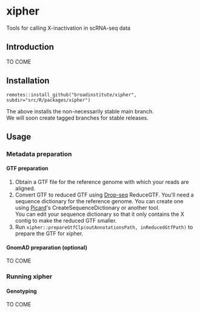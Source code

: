 # xipher
Tools for calling X-inactivation in scRNA-seq data

## Introduction

TO COME

## Installation

```remotes::install_github("broadinstitute/xipher", subdir="src/R/packages/xipher")```

The above installs the non-necessarily stable main branch.  
We will soon create tagged branches for stable releases.

## Usage

### Metadata preparation

#### GTF preparation
1. Obtain a GTF file for the reference genome with which your reads are aligned.
2. Convert GTF to reduced GTF using [Drop-seq](https://github.com/broadinstitute/Drop-seq/) ReduceGTF.
You'll need a sequence dictionary for the reference genome.  You can create one using
[Picard](https://github.com/broadinstitute/picard)'s CreateSequenceDictionary or another tool.    
You can edit your sequence dictionary so that it only contains the X contig to make the reduced 
GTF smaller.
3. Run `xipher::prepareGtfClp(outAnnotationsPath, inReducedGtfPath)` to prepare the GTF for xipher.

#### GnomAD preparation (optional)
TO COME

### Running xipher

#### Genotyping
TO COME

